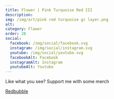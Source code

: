 ```yaml
---
title: Flower | Pink Turquoise Red III
description: 
img: /img/art/pink red turquoise gc layer.png
alt: 
category: Flower
order: 28
social:
  facebook: /img/social/facebook.svg
  instagram: /img/social/instagram.svg
  youtube: /img/social/youtube.svg
  facebookAlt: Facebook
  instagramAlt: Instagram
  youtubeAlt: Youtube
---
```

Like what you see? Support me with some merch

<a href='https://www.redbubble.com/shop/ap/103077370' class="btn btn-primary store-link">
Redbubble
</a>